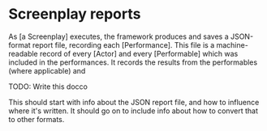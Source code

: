# Screenplay reports

As [a Screenplay] executes, the framework produces and saves a JSON-format report file, recording each [Performance].
This file is a machine-readable record of every [Actor] and every [Performable] which was included in the performances.
It records the results from the performables (where applicable) and

TODO: Write this docco

This should start with info about the JSON report file, and how to influence where it's written.
It should go on to include info about how to convert that to other formats.